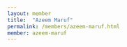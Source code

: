 ```yaml
---
layout: member
title:  "Azeem Maruf"
permalink: /members/azeem-maruf.html
member: azeem-maruf
---
```

